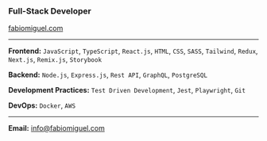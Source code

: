 ###  Full-Stack Developer
[fabiomiguel.com](https://fabiomiguel.com)

<table><tr>

---
**Frontend:** `JavaScript`, `TypeScript`, `React.js`, `HTML`, `CSS`, `SASS`, `Tailwind`, `Redux`, `Next.js`, `Remix.js`, `Storybook`

**Backend:** `Node.js`, `Express.js`, `Rest API`, `GraphQL`, `PostgreSQL`

**Development Practices:** `Test Driven Development`, `Jest`, `Playwright`, `Git`

**DevOps:** `Docker`, `AWS`

---
**Email:** info@fabiomiguel.com
